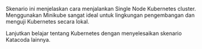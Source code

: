 Skenario ini menjelaskan cara menjalankan Single Node Kubernetes cluster. Menggunakan Minikube sangat ideal untuk lingkungan pengembangan dan menguji Kubernetes secara lokal.

Lanjutkan belajar tentang Kubernetes dengan menyelesaikan skenario Katacoda lainnya.